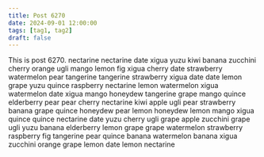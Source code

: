 ```yaml
---
title: Post 6270
date: 2024-09-01 12:00:00
tags: [tag1, tag2]
draft: false
---
```

This is post 6270.
nectarine
nectarine
date
xigua
yuzu
kiwi
banana
zucchini
cherry
orange
ugli
mango
lemon
fig
xigua
cherry
date
strawberry
watermelon
pear
tangerine
tangerine
strawberry
xigua
date
date
lemon
grape
yuzu
quince
raspberry
nectarine
lemon
watermelon
xigua
watermelon
date
xigua
mango
honeydew
tangerine
grape
mango
quince
elderberry
pear
pear
cherry
nectarine
kiwi
apple
ugli
pear
strawberry
banana
grape
quince
honeydew
pear
lemon
honeydew
lemon
mango
xigua
quince
quince
nectarine
date
yuzu
cherry
ugli
grape
apple
zucchini
grape
ugli
yuzu
banana
elderberry
lemon
grape
grape
watermelon
strawberry
raspberry
fig
tangerine
pear
quince
banana
watermelon
banana
xigua
zucchini
orange
grape
lemon
date
lemon
nectarine
